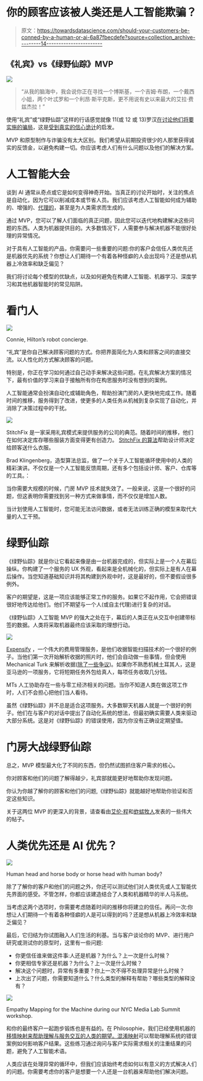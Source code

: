 # 你的顾客应该被人类还是人工智能欺骗？

> 原文：<https://towardsdatascience.com/should-your-customers-be-conned-by-a-human-or-ai-6a87fbecdefe?source=collection_archive---------14----------------------->

## 《礼宾》vs《绿野仙踪》MVP

![](img/eee08168d7efb699baf8a90c24ac9074.png)

> “从我的脑海中，我会说你正在寻找一个博斯基，一个吉姆·布朗，一个戴西小姐，两个叶忒罗和一个利昂·斯平克斯，更不用说有史以来最大的艾拉·费兹杰拉！”

使用“礼宾”或“绿野仙踪”这样的行话感觉就像 11(或 12 或 13)罗汉[在讨论他们将要实施的骗局](https://www.quora.com/What-are-the-names-and-meanings-of-all-the-cons-in-the-Oceans-movie-trilogy)，这是[受到真实的信心诡计](https://en.wikipedia.org/wiki/List_of_confidence_tricks)的启发。

MVP 和原型制作与诈骗没有太大区别。我们希望从前期投资很少的人那里获得诚实的反馈金，以避免构建一切。你应该考虑人们有什么问题以及他们的解决方案。

# 人工智能大会

谈到 AI 通常从奇点或它是如何变得神奇开始。当真正的讨论开始时，关注的焦点是自动化，因为它可以削减成本或节省人员。我们应该考虑人工智能如何成为辅助的、增强的、[代理的](http://rosenfeldmedia.com/books/designing-agentive-technology/)，甚至是为人类需求而生成的。

通过 MVP，您可以了解人们面临的真正问题，因此您可以迭代地构建解决这些问题的东西。人类为机器提供目的。大多数情况下，人需要参与解决机器不能很好处理的异常情况。

对于具有人工智能的产品，你需要问一些重要的问题:你的客户会信任人类优先还是机器优先的系统？你想让人们期待一个有着各种怪癖的人会出现吗？还是想从机器上冷效率和缺乏偏见？

我们将讨论每个模型的优缺点，以及如何避免在构建人工智能、机器学习、深度学习和其他机器智能时的常见陷阱。

# 看门人

[![](img/6c9ede37114be58ac0182dcc42e2e2b1.png)](https://www.usatoday.com/story/travel/roadwarriorvoices/2016/03/09/introducing-connie-hiltons-new-robot-concierge/81525924/)

Connie, Hilton’s robot concierge.

“礼宾”是你自己解决顾客问题的方式。你把界面简化为人类和顾客之间的直接交流。以人性化的方式解决顾客的问题。

特别是，你正在学习如何通过自己动手来解决这些问题。在礼宾解决方案的情况下，最有价值的学习来自于接触所有你在构思服务时没有想到的案例。

人工智能通常会扮演自动化或辅助角色，帮助扮演门房的人更快地完成工作。随着时间的推移，服务得到了改进，使更多的人类任务从机械到复杂实现了自动化，并消除了决策过程中的干扰。

![](img/afbf221b0adafe64bcf17bba827ba100.png)

StitchFix 是一家采用礼宾模式来提供服务的公司的典范。随着时间的推移，他们在如何决定库存哪些服装方面变得更有创造力。 [StitchFix 的算法](http://algorithms-tour.stitchfix.com/)帮助设计师决定给顾客送什么衣服。

Brad Klingenberg，造型算法总监，做了一个关于人工智能循环使用中的人类的精彩演讲。不仅仅是一个人工智能反馈周期，还有多个包括设计师、客户、仓库等的工具。：

当你需要大规模的时候，门房 MVP 技术就失效了。一般来说，这是一个很好的问题，但这表明你需要找到另一种方式来做事情，而不仅仅是增加人数。

当计划使用人工智能时，您可能无法访问数据，或者无法训练正确的模型来取代大量的人工干预。

# 绿野仙踪

《绿野仙踪》就是你让它看起来像是由一台机器完成的，但实际上是一个人在幕后操纵。你构建了一个服务的 UX 外观，看起来是全机械化的，但实际上是有人在幕后操作。当您知道基础知识并将其构建到外观中时，这是最好的，但不要假设很多例外。

客户的期望是，这是一项应该能够正常工作的服务。如果它不起作用，它会把错误很好地传达给他们。他们不期望与一个人(或自主代理)进行复杂的对话。

《绿野仙踪》人工智能 MVP 的强大之处在于，幕后的人类正在从交互中创建带标签的数据。人类将采取机器最终应该采取的理想行动。

![](img/818aa4a1882921342ec0abe22544f246.png)

[Expensify](https://www.expensify.com/) ，一个伟大的费用管理服务，是他们收据智能扫描技术的一个很好的例子。当他们第一次开始解析收据的照片时，他们会自动做一些事情，但会使用 Mechanical Turk 来解析收据([除了一些争议](https://www.theverge.com/2017/11/28/16703962/expensify-receipts-amazon-turk-privacy-controversy))。如果你不熟悉机械土耳其人，这是亚马逊的一项服务，它将短期任务外包给真人，每项任务收取几分钱。

MTs 人工协助存在一些与零工经济相关的问题。当你不知道人类在做这项工作时，人们不会担心把他们当人看待。

虽然《绿野仙踪》并不总是适合这项服务。大多数聊天机器人就是一个很好的例子。他们在与客户的对话中提出了自动化系统的想法，但最初确实需要人类来驱动大部分系统。这是对《绿野仙踪》的错误使用，因为你没有正确设定期望值。

# 门房大战绿野仙踪

总之，MVP 模型最大化了不同的东西，但仍然试图抓住客户需求的核心。

你对顾客和他们的问题了解得越少，礼宾部就能更好地帮助你发现问题。

你认为你越了解你的顾客和他们的问题,《绿野仙踪》就能越好地帮助你验证和否定这些知识。

关于这两位 MVP 的更深入的背景，请查看由[艾伦·程](https://www.allencheng.com/concierge-mvp/)和[蚱蜢牧人](https://grasshopperherder.com/concierge-vs-wizard-of-oz-test/)发表的一些伟大的帖子。

# 人类优先还是 AI 优先？

[![](img/a95348a690767b9c3dd97835f15b2078.png)](https://pixabay.com/en/pompeii-centaur-statue-travel-2782328/)

Human head and horse body or horse head with human body?

除了了解你的客户和他们的问题之外，你还可以测试他们对人类优先或人工智能优先界面的感受。不管怎样，你都应该建造结合了人类和机器精华的半人马系统。

当考虑这两个选项时，你需要考虑随着时间的推移你将建立的信任。再问一次:你想让人们期待一个有着各种怪癖的人是可以得到的吗？还是想从机器上冷效率和缺乏偏见？

最后，它归结为你试图融入人们生活的利基。当与客户谈论你的 MVP、进行用户研究或测试你的原型时，这里有一些问题:

*   你更信任谁来做这件事:人还是机器？为什么？上一次是什么时候？
*   你更相信专家还是机器？为什么？上一次是什么时候？
*   解决这个问题时，异常有多重要？你上一次不得不处理异常是什么时候？
*   上次出了问题，你需要知道什么？什么类型的解释有帮助？哪些类型的解释没有？

![](img/721da8824e2bb8ad72e262b84f726575.png)

Empathy Mapping for the Machine during our NYC Media Lab Summit workshop.

和你的最终客户一起跑步锻炼也是有益的。在 Philosophie，我们已经使用机器的[移情映射来帮助理解与服务交互的人类的期望。](https://uxdesign.cc/robots-need-love-too-empathy-mapping-for-ai-59585ad3548d)[混淆映射](/robots-are-wrong-too-confusion-mapping-for-the-worst-case-2e01b7e19936)可以帮助理解系统的错误案例如何影响客户结果。这些练习通过询问与客户实际需求相关的注重结果的问题，避免了人工智能术语。

人类应该在处理异常的循环中，但我们应该始终考虑如何以有意义的方式解决人们的问题。你需要考虑你的客户是想要一个人还是一台机器来帮助他们解决问题。